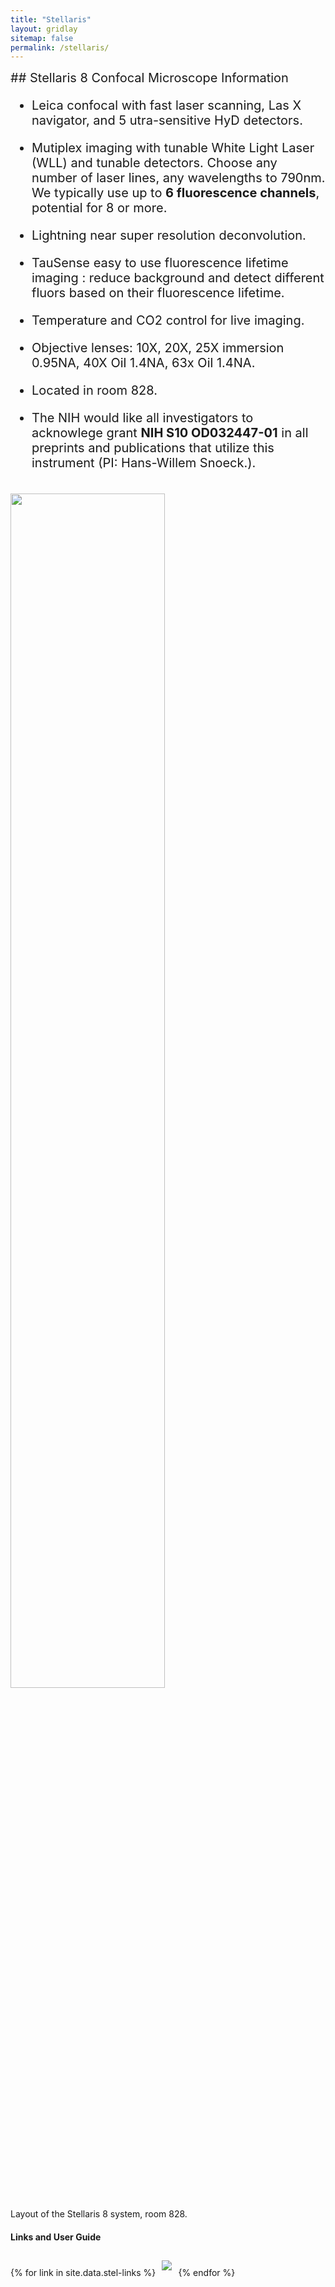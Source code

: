 ```yaml
---
title: "Stellaris"
layout: gridlay
sitemap: false
permalink: /stellaris/
---
```


<div class="jumbotron" style="font-size:20px;">  
## Stellaris 8 Confocal Microscope Information

* Leica confocal with fast laser scanning, Las X navigator, and 5 utra-sensitive HyD detectors.

* Mutiplex imaging with tunable White Light Laser (WLL) and tunable detectors. Choose any number of laser lines, any wavelengths to 790nm. We typically use up to **6 fluorescence channels**, potential for 8 or more.

* Lightning near super resolution deconvolution.

* TauSense easy to use fluorescence lifetime imaging : reduce background and detect different fluors based on their fluorescence lifetime.  

* Temperature and CO2 control for live imaging.

* Objective lenses: 10X, 20X, 25X immersion 0.95NA, 40X Oil 1.4NA, 63x Oil 1.4NA.

* Located in room 828.

* The NIH would like all investigators to acknowlege grant **NIH S10 OD032447-01** in all preprints and publications that utilize this instrument (PI: Hans-Willem Snoeck.). 

</div>

<br/>
<img src="{{ site.url }}{{ site.baseurl }}/images/stellaris-sys.jpg" width="70%"/>

Layout of the Stellaris 8 system, room 828.
<br/>



<!--
{% for member in site.data.pi %}
<div class="jumbotron">
<div class="row">
<div class="col-sm-4">
  <img src="{{ site.url }}{{ site.baseurl }}/images/{{ member.photo }}" width="100%" style="max-width:250px"/>
</div>
<div class="col-sm-8 col-xs-12">
  <h3>{{ member.name }}</h3>
  <h4><i>{{ member.info }}</i></h4>
  {% if member.email %}<a href="mailto:{{ member.email }}" target="_blank"><i class="fa fa-envelope-square fa-3x"></i></a> {% endif %}
  {% if member.cv %} <a href="{{ site.url }}{{ site.baseurl }}/{{ member.cv }}" target="_blank"><i class="ai ai-cv-square ai-3x"></i></a> {% endif %}
  {% if member.scholar %} <a href="{{ member.scholar }}" target="_blank"><i class="ai ai-google-scholar-square ai-3x"></i></a> {% endif %}
  {% if member.github %} <a href="{{ member.github }}" target="_blank"><i class="fa fa-github-square fa-3x"></i></a> {% endif %}
  {% if member.researchgate %} <a href="{{ member.researchgate }}" target="_blank"><i class="ai ai-researchgate-square ai-3x"></i></a> {% endif %}

  <ul style="overflow: hidden">
  {% if member.number_educ == 1 %}
  <li> {{ member.education1 | replace: "-","&#8211;"}} </li>
  {% endif %}
  {% if member.number_educ == 2 %}
  <li> {{ member.education1 | replace: "-","&#8211;"}} </li>
  <li> {{ member.education2 | replace: "-","&#8211;"}} </li>
  {% endif %}
  </ul>
  
</div>
</div>
</div>
{% endfor %}

{% if site.data.grants %}
<div class="jumbotron">
### Grants
<ul>
{% for grant in site.data.grants %}
 <li> {{ grant.name }} </li>
{% endfor %}
</ul>
</div>
{% endif %}


{% if site.data.awards %}
<div class="jumbotron">
### Awards
<ul>
{% for award in site.data.awards %}
 <li> {{ award.name | replace: "-","&#8211;"}} </li>
{% endfor %}
</ul>
</div>
{% endif %}

{% if site.data.people %}
<div class="jumbotron">
### Students and mentoring
<ul>
{% for student in site.data.people %}
 <li> {{ student.name }}, {{student.location}} ({{student.degree}}, {{student.year}}) </li>
{% endfor %}
</ul>
</div>
{% endif %}

-->

<!-- <div class="jumbotron"> -->

<div class="jumbotron-clear">

#### Links and User Guide
<div style='display:block; text-align:left; margin-left:auto; margin-right:auto;'>
{% for link in site.data.stel-links %}<a href="{{ link.url }}" target="_blank"><img src='{{ site.url }}{{ site.baseurl }}/images/{{ link.image }}' style='max-height: 80px; max-width: 200px; margin: 2%'/></a>{% endfor %}
</div>
</div>


<!-- </div> -->
